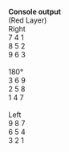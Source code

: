 <p align="left">
  <strong>Console output</strong>
  <br/>
  (Red Layer)
  <br/>
  Right
  <br/>
  7 4 1
  <br/>
  8 5 2
  <br/>
  9 6 3
  <br/>
  
  <br/>
  180°
  <br/>
  3 6 9
  <br/>
  2 5 8
  <br/>
  1 4 7
  <br/>
  
  <br/>
  Left
  <br/>
  9 8 7
  <br/>
  6 5 4
  <br/>
  3 2 1
</p>
